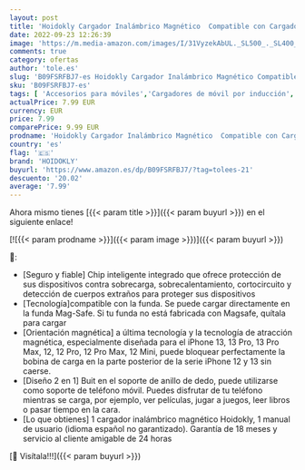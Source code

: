 ```yaml
---
layout: post
title: 'Hoidokly Cargador Inalámbrico Magnético  Compatible con Cargador  Rápido Wireless Charger para iPhone 13/13 Pro/13 Pro Max/12/12 Pro  AirPods con pie de Apoyo extraíble - Negro'
date: 2022-09-23 12:26:39
image: 'https://m.media-amazon.com/images/I/31VyzekAbUL._SL500_._SL400_.jpg'
comments: true
category: ofertas
author: 'tole.es'
slug: 'B09FSRFBJ7-es Hoidokly Cargador Inalámbrico Magnético Compatible con...'
sku: 'B09FSRFBJ7-es'
tags: [ 'Accesorios para móviles','Cargadores de móvil por inducción','Cargadores para móviles','Comunicación móvil y accesorios','Electrónica','hoidokly','iphone','🇪🇸', ]
actualPrice: 7.99 EUR
currency: EUR
price: 7.99
comparePrice: 9.99 EUR
prodname: 'Hoidokly Cargador Inalámbrico Magnético  Compatible con Cargador  Rápido Wireless Charger para iPhone 13/13 Pro/13 Pro Max/12/12 Pro  AirPods con pie de Apoyo extraíble - Negro'
country: 'es'
flag: '🇪🇸'
brand: 'HOIDOKLY'
buyurl: 'https://www.amazon.es/dp/B09FSRFBJ7/?tag=tolees-21'
descuento: '20.02'
average: '7.99'
---
```


Ahora mismo tienes [{{< param title >}}]({{< param buyurl >}}) en el siguiente enlace!

[![{{< param prodname >}}]({{< param image >}})]({{< param buyurl >}})

🔎:

- [Seguro y fiable] Chip inteligente integrado que ofrece protección de sus dispositivos contra sobrecarga, sobrecalentamiento, cortocircuito y detección de cuerpos extraños para proteger sus dispositivos
- [Tecnología]compatible con la funda. Se puede cargar directamente en la funda Mag-Safe. Si tu funda no está fabricada con Magsafe, quítala para cargar
- [Orientación magnética] a última tecnología y la tecnología de atracción magnética, especialmente diseñada para el iPhone 13, 13 Pro, 13 Pro Max, 12, 12 Pro, 12 Pro Max, 12 Mini, puede bloquear perfectamente la bobina de carga en la parte posterior de la serie iPhone 12 y 13 sin caerse.
- [Diseño 2 en 1] Buit en el soporte de anillo de dedo, puede utilizarse como soporte de teléfono móvil. Puedes disfrutar de tu teléfono mientras se carga, por ejemplo, ver películas, jugar a juegos, leer libros o pasar tiempo en la cara.
- [Lo que obtienes] 1 cargador inalámbrico magnético Hoidokly, 1 manual de usuario (idioma español no garantizado). Garantía de 18 meses y servicio al cliente amigable de 24 horas

[🛒 Visítala!!!]({{< param buyurl >}})
